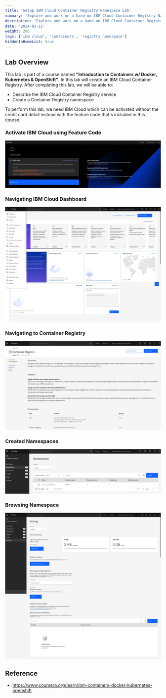 ```yaml
---
title: 'Setup IBM Cloud Container Registry Namespace Lab'
summary: 'Explore and work on a hand-on IBM Cloud Container Registry Namespace'
description: 'Explore and work on a hand-on IBM Cloud Container Registry Namespace'
date: '2024-02-11'
weight: 200
tags: ['ibm cloud', 'containers', 'registry namespace']
hiddenInHomeList: true
---
```


## Lab Overview

This lab is part of a course named **"Introduction to Containers w/ Docker, Kubernetes & OpenShift"**. In this lab will create an IBM Cloud Container Registry. After completing this lab, we will be able to:

- Describe the IBM Cloud Container Registry service
- Create a Container Registry namespace

To perform this lab, we need IBM Cloud which can be activated without the credit card detail instead with the feature code that's included in this course.

### Activate IBM Cloud using Feature Code

![IBM Cloud Verify Trial Code](img/verifying-trial-code.webp)

### Navigating IBM Cloud Dashboard

![Navigating IBM Cloud Dashboard](img/dashboard.webp)

### Navigating to Container Registry

![Container Registry](img/container-registry.webp)

### Created Namespaces

![Namespaces](img/created-namespace.webp)

### Browsing Namespace

![Browsing Namespace](img/browsing-namepspace.webp)

## Reference

- <https://www.coursera.org/learn/ibm-containers-docker-kubernetes-openshift>
